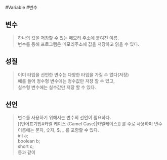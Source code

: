 #Variable #변수 

## 변수
> 하나의 값을 저장할 수 있는 메모리 주소에 붙여진 이름.  
> 변수를 통해 프로그램은 메모리주소에 값을 저장하고 읽을 수 있다.

## 성질
> 이미 타입을 선언한 변수는 다양한 타입을 가질 수 없다(저장)  
> 예를 들어 정수형 변수에는 정수값만 저장 할 수 있고,  
> 실수형 변수에는 실수값만 저장 할 수 있다. 

## 선언
> 변수를 사용하기 위해서는 변수의 선언이 필요하다.  
> [[언어표기법#카멜 케이스 (Camel Case)|카멜케이스]] 를 주로 사용하며 변수 이름에는 문자, 숫자, $, \_ 를 포함할 수 있다.  
> int a;  
> boolean b;  
> short c;  
> 등과 같이 